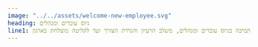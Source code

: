 ```yaml
---
image: "../../assets/welcome-new-employee.svg"
heading: גיוס עובדים ומנהלים
line1: תמיכה בגיוס עובדים ומנהלים, משלב הרעיון והגדרת הצורך ועד לקליטה מוצלחת בארגון
---
```

